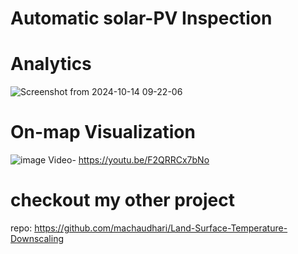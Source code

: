 # Automatic solar-PV Inspection
# Analytics
![Screenshot from 2024-10-14 09-22-06](https://github.com/user-attachments/assets/65a465a6-537c-4406-b6df-40c3e25b8bca)
# On-map Visualization
![image](https://github.com/user-attachments/assets/ef40b33d-d33d-4fff-9a5a-c612d1ee88e2)
Video- https://youtu.be/F2QRRCx7bNo

# checkout my other project
repo: https://github.com/machaudhari/Land-Surface-Temperature-Downscaling
